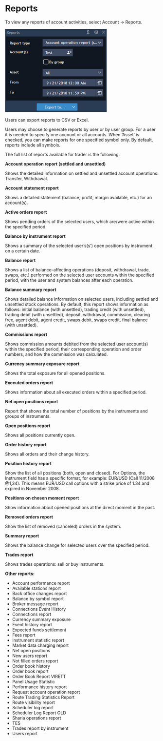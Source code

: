 # Reports

To view any reports of account activities, select Account -&gt; Reports.

![](../../.gitbook/assets/report.png)


Users can export reports to CSV or Excel.

Users may choose to generate reports by user or by user group. For a user it is needed to specify one account or all accounts. When ‘Asset’ is checked, you can make reports for one specified symbol only. By default, reports include all symbols.

The full list of reports available for trader is the following:

**Account operation report \(settled and unsettled\)**

Shows the detailed information on settled and unsettled account operations: Transfer, Withdrawal.

**Account statement report**

Shows a detailed statement \(balance, profit, margin available, etc.\) for an account\(s\).

**Active orders report**

Shows pending orders of the selected users, which are/were active within the specified period.

**Balance by instrument report**

Shows a summary of the selected user’s\(s’\) open positions by instrument on a certain date.

**Balance report**

Shows a list of balance-affecting operations \(deposit, withdrawal, trade, swaps, etc.\) performed on the selected user accounts within the specified period, with the user and system balances after each operation.

**Balance summary report**

Shows detailed balance information on selected users, including settled and unsettled stock operations. By default, this report shows information as follows: initial balance \(with unsettled\), trading credit \(with unsettled\), trading debit \(with unsettled\), deposit, withdrawal, commission, clearing free, agent debit, agent credit, swaps debit, swaps credit, final balance \(with unsettled\).

**Commissions report**

Shows commission amounts debited from the selected user account\(s\) within the specified period, their corresponding operation and order numbers, and how the commission was calculated.

**Currency summary exposure report**

Shows the total exposure for all opened positions.

**Executed orders report**

Shows information about all executed orders within a specified period.

**Net open positions report**

Report that shows the total number of positions by the instruments and groups of instruments.

**Open positions report**

Shows all positions currently open.

**Order history report**

Shows all orders and their change history.

**Position history report**

Show the list of all positions \(both, open and closed\). For Options, the Instrument field has a specific format, for example: EUR/USD \(Call 11/2008 @1,34\). This means EUR/USD call options with a strike price of 1.34 and expired in November 2008.

**Positions on chosen moment report**

Show information about opened positions at the direct moment in the past.

**Removed orders report**

Show the list of removed \(canceled\) orders in the system.

**Summary report**

Shows the balance change for selected users over the specified period.

**Trades report**

Shows trades operations: sell or buy instruments.

**Other reports:**

* Account performance report
* Available stations report
* Back office changes report
* Balance by symbol report
* Broker message report
* Connections Event History
* Connections report
* Currency summary exposure
* Event history report
* Expected funds settlement
* Fees report
* Instrument statistic report
* Market data charging report
* Net open positions
* New users report
* Not filled orders report
* Order book history
* Order book report
* Order Book Report VIRETT
* Panel Usage Statistic
* Performance history report
* Request account operation report
* Route Trading Statistics Report
* Route visibility report
* Scheduler log report
* Scheduler Log Report OLD
* Sharia operations report
* TES
* Trades report by instrument
* Users report

